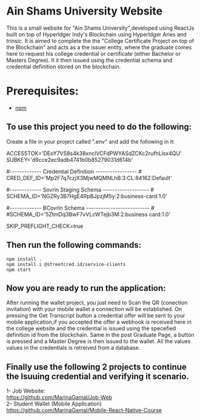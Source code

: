 # Ain Shams University Website

This is a small website for "Ain Shams University",developed using ReactJs built on top of Hyperldger Indy's Blockchain using Hyperldger Aries and trinsic.
It is aimed to complete the the "College Certificate Project on top of the Blockchain" and acts as a the issuer entity, where the graduate comes here to request his college credential or certificate (either Bachelor or Masters Degree). It it then issued using the credential schema and credential definition stored on the blockchain.

# Prerequisites:
- [npm](https://www.npmjs.com/get-npm)

## To use this project you need to do the following:

Create a file in your project called ".env" and add the following in it:

ACCESSTOK='DEoY7VS8s4k38xnclVCFdPWYASdZCKc2rufhLlsx4QU' <br />                                                                     SUBKEY='d9cce2ec9adb4741b0b85279031d614b'  <br />  

#------------- Credential Definition ----------------- #       <br />                                                            CRED_DEF_ID='Mp2F7q7czjX3MjwMQMNLhB:3:CL:84162:Default'      <br />  

#------------- Sovrin Staging Schema ------------------- #    <br />                                                            SCHEMA_ID='NGZRy3B7HgE4RpBJpzjM5y:2:business-card:1.0'    <br />  

#------------- BCovrin Schema -------------------------- #       <br />                                                                    #SCHEMA_ID='5ZtmDq3BwF7vVLcWTejb3M:2:business card:1.0'    <br />  

SKIP_PREFLIGHT_CHECK=true



## Then run the following commands:

    npm install .
    npm install i @streetcred.id/service-clients
    npm start
    
    
## Now you are ready to run the application:
After running the wallet project, you just need to Scan the QR (conection invitation) with your mobile wallet a connection will be established.
On pressing the Get Transcript button a credential offer will be sent to your mobile application,if you accepted the offer a webhook is received here in the college website and the credential is issued using the specefied definition id from the blockchain. 
Same in the post Graduate Page, a button is pressed and a Master Degree is then issued to the wallet.
All the values values in the credentials is retreived from a database.
    
## Finally use the following 2 projects to continue the Isuuing credential and verifying it scenario.
1- Job Website:   <br />                                                                                                                      https://github.com/MarinaGamal/Job-Web <br />                                                                                                                     2- Student Wallet (Mobile Application)               <br />                                                                                                    https://github.com/MarinaGamal/Mobile-React-Native-Course



